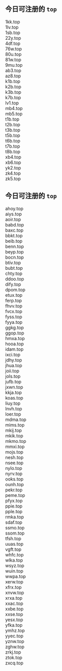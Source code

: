 
## 今日可注册的 `top`
>
1kk.top   
1lv.top   
1sb.top   
22y.top   
4df.top   
76w.top   
80u.top   
81w.top   
9mu.top   
ab3.top   
az8.top   
k1b.top   
k2b.top   
k3b.top   
k7b.top   
lv1.top   
mb4.top   
mb5.top   
t1b.top   
t2b.top   
t3b.top   
t5b.top   
t6b.top   
t7b.top   
t8b.top   
xb4.top   
xb6.top   
yk2.top   
zk4.top   
zk5.top   


## 今日可注册的 `top`
>
ahoy.top   
aiys.top   
aoir.top   
babd.top   
baxc.top   
bbkt.top   
beib.top   
benn.top   
beyp.top   
bocn.top   
btiv.top   
bubt.top   
chty.top   
ddoo.top   
dify.top   
dpom.top   
etux.top   
ferp.top   
fhvv.top   
fvcx.top   
fyss.top   
fyya.top   
ggkg.top   
ggop.top   
hmxa.top   
hooa.top   
idam.top   
ixci.top   
jdhy.top   
jhua.top   
joii.top   
jols.top   
jufb.top   
jxwn.top   
kkja.top   
koas.top   
liuy.top   
lnvh.top   
loer.top   
mdma.top   
mims.top   
mkij.top   
mkik.top   
mkmo.top   
mmxi.top   
mojs.top   
nesh.top   
nsee.top   
nylo.top   
nyrv.top   
ooks.top   
ounh.top   
pekr.top   
peme.top   
pfyx.top   
ppie.top   
pple.top   
rmka.top   
sdaf.top   
ssmo.top   
ssom.top   
tfsh.top   
uuas.top   
vgft.top   
whfc.top   
wlka.top   
wsyz.top   
wuin.top   
wwpa.top   
xerw.top   
xfrx.top   
xnvw.top   
xrxa.top   
xxac.top   
xxbe.top   
xxse.top   
yesx.top   
yfka.top   
ymhz.top   
yyec.top   
yznw.top   
zghw.top   
zrkj.top   
ztok.top   
zxcq.top   

